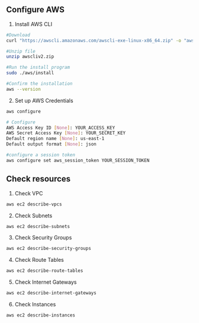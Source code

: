 ## Configure AWS
1. Install AWS CLI
```sh
#Download
curl "https://awscli.amazonaws.com/awscli-exe-linux-x86_64.zip" -o "awscliv2.zip"

#Unzip file
unzip awscliv2.zip

#Run the install program
sudo ./aws/install

#Confirm the installation
aws --version
```

2. Set up AWS Credentials
```sh
aws configure

# Configure
AWS Access Key ID [None]: YOUR_ACCESS_KEY
AWS Secret Access Key [None]: YOUR_SECRET_KEY
Default region name [None]: us-east-1
Default output format [None]: json
```
```sh
#configure a session token
aws configure set aws_session_token YOUR_SESSION_TOKEN
```
## Check resources
1. Check VPC
```sh
aws ec2 describe-vpcs
```

2. Check Subnets
```sh
aws ec2 describe-subnets
```

3. Check Security Groups
```sh
aws ec2 describe-security-groups
```

4. Check Route Tables
```sh
aws ec2 describe-route-tables
```

5. Check Internet Gateways
```sh
aws ec2 describe-internet-gateways
```

6. Check Instances
```sh
aws ec2 describe-instances
```